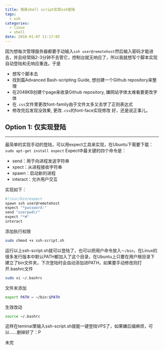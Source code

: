 ```yaml
---
title: 简易shell script实现ssh登陆
tags:
  - ssh
categories:
  - linux
  - shell
date: 2016-01-07 11:17:03
---
```


因为想每次管理服务器都要手动输入`ssh user@remotehost`然后输入密码才能进去，并且经常隔2-3分钟不去管它，控制台就无响应了，所以我就想写个脚本实现自动登陆和无响应重连。于是

- 想写个脚本去
- 找到篇Advanced Bash-scripting Guide, 想创建一个Github repository来整理
- 在2048KB创建个page来收录Github repository, 嫌网站字体太难看要更改字体
- 在`.css`文件里更改font-family由于文件太多又去学了正则表达式
- 修改完后发现没效果, 更改`.css`的font-face实现修改
好，还是说正事儿。

<!-- more -->

## Option 1: 仅实现登陆

* * *

最简单的实现手动的登陆，可以用expect工具来实现，在Ubuntu下需要下载：
`sudo apt-get install expect`
Expect中最关键的四个命令是：

- send：用于向进程发送字符串
- xpect：从进程接收字符串
- spawn：启动新的进程
- interact：允许用户交互

实现如下：

```sh
#!/usr/bin/expect
spawn ssh user@remotehost
expect "*password:"
send "userpwd\r"
expect "*#"
interact
```

添加执行权限

```sh
sudo chmod +x ssh-script.sh
```

运行以上ssh-script.sh就可以登陆了，也可以把用户命令放入`～/bin`，在Linux的很多发行版本中默认PATH都加入了这个目录，在Ubuntu上只要在用户根目录下建立了bin文件夹，下次登陆时会自动添加进PATH，如果要手动修改则打开.bashrc文件

```sh
sudo vi ~/.bashrc
```

文件末添加

```sh
export PATH = ~/bin:$PATH
```
生效改动

```sh
source ~/.bashrc
```

这样在teminal里输入ssh-script.sh就能一键登陆VPS了，如果嫌后缀麻烦，可以……删掉好了：P

未完